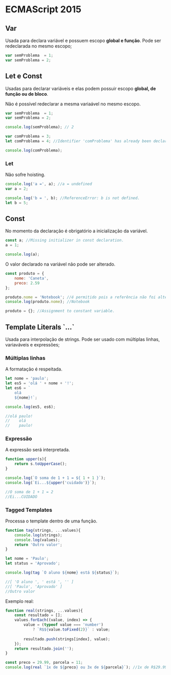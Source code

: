 # ECMAScript 2015

## Var
Usada para declara variável e possuem escopo **global e função**. Pode ser redeclarada no mesmo escopo;

```javascript
var semProblema  = 1;
var semProblema = 2;
```

## Let e Const
Usadas para declarar variáveis e elas podem possuir escopo **global, de função ou de bloco**.

Não é possível redeclarar a mesma variaável no mesmo escopo.
```javascript
var semProblema  = 1;
var semProblema = 2;

console.log(semProblema); // 2

var comProblema = 3;
let comProblema = 4; //Identifier 'comProblema' has already been declared.

console.log(comProblema);
```

### Let
Não sofre hoisting.

```javascript
console.log('a =', a); //a = undefined
var a = 2;

console.log('b = ', b); //ReferenceError: b is not defined.
let b = 5; 
```

## Const
No momento da declaração é obrigatório a inicialização da variável.

```javascript
const a; //Missing initializer in const declaration.
a = 1;

console.log(a);
```

O valor declarado na variável não pode ser alterado.

```javascript
const produto = {
    nome: 'Caneta',
    preco: 2.59
};

produto.nome = 'Notebook'; //é permitido pois a referência não foi alterada.
console.log(produto.nome); //Notebook

produto = {}; //Assignment to constant variable.
```

## Template Literals \`...`

Usada para interpolação de strings. Pode ser usado com múltiplas linhas, variaváveis e expressões;

### Múltiplas linhas
A formatação é respeitada.

```javascript
let nome = 'paulo';
let es5 = 'olá ' + nome + '!';
let es6 = `
    olá
    ${nome}!`;

console.log(es5, es6);

//olá paulo!
//    olá
//    paulo!
```

### Expressão
A expressão será interpretada.

```javascript
function upper(s){
    return s.toUpperCase();
}

console.log(`O soma de 1 + 1 = ${ 1 + 1 }`);
console.log(`Ei...${upper('cuidado')}`);

//O soma de 1 + 1 = 2
//Ei...CUIDADO
```

### Tagged Templates
Processa o template dentro de uma função.

```javascript
function tag(strings, ...values){
    console.log(strings);
    console.log(values);
    return 'Outro valor';
}

let nome = 'Paulo';
let status = 'Aprovado';

console.log(tag `O aluno ${nome} está ${status}`);

//[ 'O aluno ', ' está ', '' ]
//[ 'Paulo', 'Aprovado' ]
//Outro valor
```

Exemplo real:
```javascript
function real(strings, ...values){
    const resultado = [];
    values.forEach((value, index) => {
        value = (typeof value === 'number') 
            ? `R$${value.toFixed(2)}` : value;
        
        resultado.push(strings[index], value);
    });
    return resultado.join('');
}

const preco = 29.99, parcela = 11;
console.log(real `1x de ${preco} ou 3x de ${parcela}`); //1x de R$29.99 ou 3x de R$11.00
```